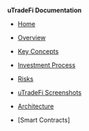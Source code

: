 <!-- docs/_sidebar.md -->
**uTradeFi Documentation**

* [Home](/)

* [Overview](introduction.md "What is uTradeFi")
* [Key Concepts](keyconcepts.md "Explanantion of key concepts")
* [Investment Process](investmentprocess.md "Overview of how to invvest")
* [Risks](risk.md "Overview of key risks")
* [uTradeFi Screenshots](Screenshots.md "Sreenshots of uTradeFi")
* [Architecture](architecture.md "System overview")
* [Smart Contracts]
